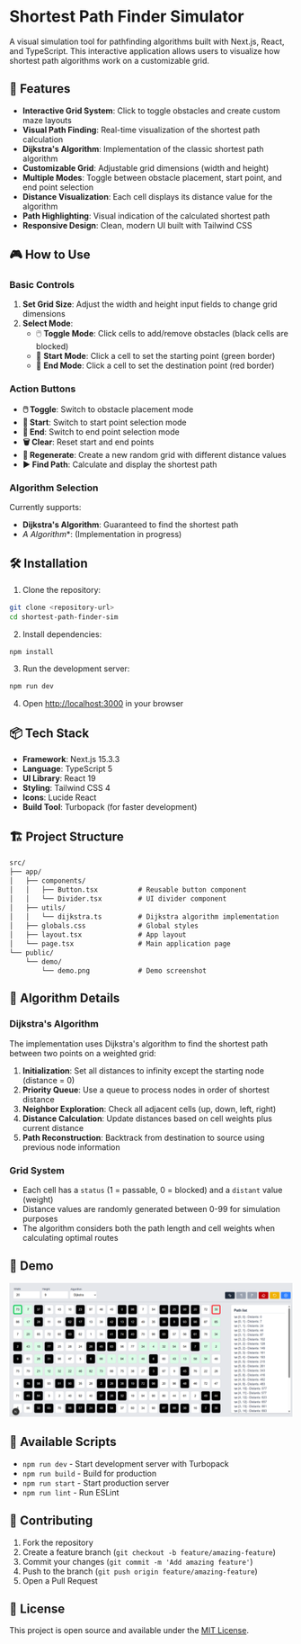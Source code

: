 # Shortest Path Finder Simulator

A visual simulation tool for pathfinding algorithms built with Next.js, React, and TypeScript. This interactive application allows users to visualize how shortest path algorithms work on a customizable grid.

## 🚀 Features

- **Interactive Grid System**: Click to toggle obstacles and create custom maze layouts
- **Visual Path Finding**: Real-time visualization of the shortest path calculation
- **Dijkstra's Algorithm**: Implementation of the classic shortest path algorithm
- **Customizable Grid**: Adjustable grid dimensions (width and height)
- **Multiple Modes**: Toggle between obstacle placement, start point, and end point selection
- **Distance Visualization**: Each cell displays its distance value for the algorithm
- **Path Highlighting**: Visual indication of the calculated shortest path
- **Responsive Design**: Clean, modern UI built with Tailwind CSS

## 🎮 How to Use

### Basic Controls

1. **Set Grid Size**: Adjust the width and height input fields to change grid dimensions
2. **Select Mode**:
   - 🖱️ **Toggle Mode**: Click cells to add/remove obstacles (black cells are blocked)
   - 🏁 **Start Mode**: Click a cell to set the starting point (green border)
   - 🎯 **End Mode**: Click a cell to set the destination point (red border)

### Action Buttons

- **🖱️ Toggle**: Switch to obstacle placement mode
- **🏁 Start**: Switch to start point selection mode  
- **🎯 End**: Switch to end point selection mode
- **🗑️ Clear**: Reset start and end points
- **🔄 Regenerate**: Create a new random grid with different distance values
- **▶️ Find Path**: Calculate and display the shortest path

### Algorithm Selection

Currently supports:
- **Dijkstra's Algorithm**: Guaranteed to find the shortest path
- **A* Algorithm**: (Implementation in progress)

## 🛠️ Installation

1. Clone the repository:
```bash
git clone <repository-url>
cd shortest-path-finder-sim
```

2. Install dependencies:
```bash
npm install
```

3. Run the development server:
```bash
npm run dev
```

4. Open [http://localhost:3000](http://localhost:3000) in your browser

## 📦 Tech Stack

- **Framework**: Next.js 15.3.3
- **Language**: TypeScript 5
- **UI Library**: React 19
- **Styling**: Tailwind CSS 4
- **Icons**: Lucide React
- **Build Tool**: Turbopack (for faster development)

## 🏗️ Project Structure

```
src/
├── app/
│   ├── components/
│   │   ├── Button.tsx          # Reusable button component
│   │   └── Divider.tsx         # UI divider component
│   ├── utils/
│   │   └── dijkstra.ts         # Dijkstra algorithm implementation
│   ├── globals.css             # Global styles
│   ├── layout.tsx              # App layout
│   └── page.tsx                # Main application page
└── public/
    └── demo/
        └── demo.png            # Demo screenshot
```

## 🧮 Algorithm Details

### Dijkstra's Algorithm

The implementation uses Dijkstra's algorithm to find the shortest path between two points on a weighted grid:

1. **Initialization**: Set all distances to infinity except the starting node (distance = 0)
2. **Priority Queue**: Use a queue to process nodes in order of shortest distance
3. **Neighbor Exploration**: Check all adjacent cells (up, down, left, right)
4. **Distance Calculation**: Update distances based on cell weights plus current distance
5. **Path Reconstruction**: Backtrack from destination to source using previous node information

### Grid System

- Each cell has a `status` (1 = passable, 0 = blocked) and a `distant` value (weight)
- Distance values are randomly generated between 0-99 for simulation purposes
- The algorithm considers both the path length and cell weights when calculating optimal routes

## 🎯 Demo

![Shortest Path Finder Demo](./public/demo/demo.png)

## 📝 Available Scripts

- `npm run dev` - Start development server with Turbopack
- `npm run build` - Build for production
- `npm run start` - Start production server
- `npm run lint` - Run ESLint

## 🤝 Contributing

1. Fork the repository
2. Create a feature branch (`git checkout -b feature/amazing-feature`)
3. Commit your changes (`git commit -m 'Add amazing feature'`)
4. Push to the branch (`git push origin feature/amazing-feature`)
5. Open a Pull Request

## 📄 License

This project is open source and available under the [MIT License](LICENSE).

